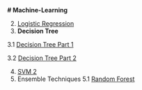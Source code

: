 **# Machine-Learning**

2. <a href="https://www.analyticsvidhya.com/blog/2021/08/conceptual-understanding-of-logistic-regression-for-data-science-beginners/">Logistic Regression</a>
3. <b> Decision Tree </b>

3.1  <a href="https://www.analyticsvidhya.com/blog/2020/10/all-about-decision-tree-from-scratch-with-python-implementation/">Decision Tree Part 1</a>

3.2  <a href="https://www.kaggle.com/code/prashant111/decision-tree-classifier-tutorial">Decision Tree Part 2</a>

4. <a href="https://www.analyticsvidhya.com/blog/2021/10/support-vector-machinessvm-a-complete-guide-for-beginners/">SVM 2</a>
5. Ensemble Techniques
   5.1 <a href="https://www.analyticsvidhya.com/blog/2021/06/understanding-random-forest/">Random Forest</a>
   
